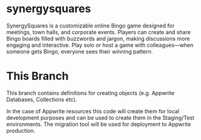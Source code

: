 # synergysquares

SynergySquares is a customizable online Bingo game designed for meetings, town halls, and corporate events. Players can create and share Bingo boards filled with buzzwords and jargon, making discussions more engaging and interactive. Play solo or host a game with colleagues—when someone gets Bingo, everyone sees their winning pattern.

# This Branch

This branch contains definitions for creating objects (e.g. Appwrite Databases, Collections etc).

In the case of Appwrite resources this code will create them for local development purposes and can be used to create them in the Staging/Test environments. The migration tool will be used for deployment to Appwrite production.
